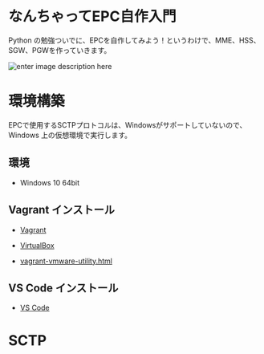 # なんちゃってEPC自作入門
Python の勉強ついでに、EPCを自作してみよう！というわけで、MME、HSS、SGW、PGWを作っていきます。

![enter image description here](https://user-images.githubusercontent.com/1900544/84593371-e17ae600-ae86-11ea-872d-4aaf0fe4bfa1.png)


# 環境構築
EPCで使用するSCTPプロトコルは、Windowsがサポートしていないので、Windows 上の仮想環境で実行します。

## 環境

- Windows 10 64bit

## Vagrant インストール

- [Vagrant](https://www.vagrantup.com/)

- [VirtualBox](https://www.virtualbox.org/)

- [vagrant-vmware-utility.html](https://www.vagrantup.com/docs/providers/vmware/vagrant-vmware-utility.html)

## VS Code インストール

- [VS Code](https://azure.microsoft.com/ja-jp/products/visual-studio-code/)


# SCTP
<!--stackedit_data:
eyJoaXN0b3J5IjpbMTUwNjgxODUzMiwtOTEzOTgzMjYxLC01MD
IzMzA0NzcsLTgzMzkxMzQ3LC0xMjE0NjE3MDk5LC01MjE3Mjc2
ODUsODkzODM3NTcxLDE0Njk3MzYzMDcsMTE3NjU1NDk1LDE2OT
QyNzQxMTBdfQ==
-->